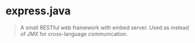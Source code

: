 express.java
=====
>A small RESTful web framework with embed server. Used as instead of JMX for cross-language communication.